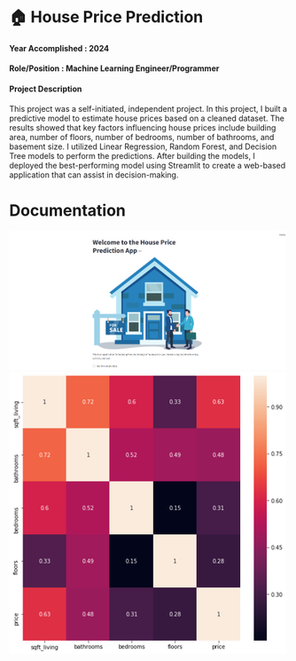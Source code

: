 # 🏠 House Price Prediction
#### Year Accomplished : 2024
#### Role/Position : Machine Learning Engineer/Programmer
#### Project Description 
This project was a self-initiated, independent project. In this project, I built a predictive model to estimate house prices based on a cleaned dataset. The results showed that key factors influencing house prices include building area, number of floors, number of bedrooms, number of bathrooms, and basement size. I utilized Linear Regression, Random Forest, and Decision Tree models to perform the predictions. After building the models, I deployed the best-performing model using Streamlit to create a web-based application that can assist in decision-making.
# Documentation
<img src="dashboard/dashboard.png" width="500" />
<img src="korelasi.png" width="500" />
